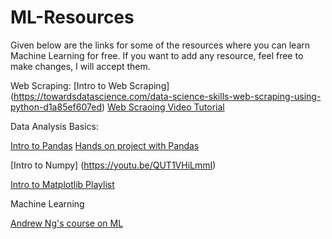 # ML-Resources

Given below are the links for some of the resources where you can learn Machine Learning for free. If you want to add any resource, feel free to make changes, I will accept them. 

Web Scraping:
[Intro to Web Scraping] (https://towardsdatascience.com/data-science-skills-web-scraping-using-python-d1a85ef607ed)
[Web Scraoing Video Tutorial](https://youtu.be/XQgXKtPSzUI)

Data Analysis Basics:

[Intro to Pandas](https://youtu.be/vmEHCJofslg)
[Hands on project with Pandas](https://youtu.be/eMOA1pPVUc4)

[Intro to Numpy] (https://youtu.be/QUT1VHiLmmI)

[Intro to Matplotlib Playlist](https://www.youtube.com/playlist?list=PL-osiE80TeTvipOqomVEeZ1HRrcEvtZB_)

Machine Learning

[Andrew Ng's course on ML](https://www.youtube.com/playlist?list=PLLssT5z_DsK-h9vYZkQkYNWcItqhlRJLN)
